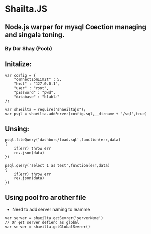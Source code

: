 # Shailta.JS
## Node.js warper for mysql Coection managing and singale toning.
### By Dor Shay (Poob)

## Initalize:
```
var config = {
    "connectionLimit" : 5,
    "host" : "127.0.0.1",
	"user" : "root",
	"password" : "pwd",
	"database" : "blabla"
};

var shaeilta = require("shaeiltajs");
var psql = shaeilta.addServer(config.sql,__dirname + '/sql',true)
```

## Unsing:
```
psql.fileQuery('dashbord/load.sql',function(err,data)
{
    if(err) throw err
    res.json(data)
})

psql.query('select 1 as test',function(err,data)
{
    if(err) throw err
    res.json(data)
})
```

## Using pool fro another file
* Need to add server naming to reamme
```
var server = shaeilta.getSevrer('serverName')
// Or get server defiend as global
var server = shaeilta.getGlobalSevrer()
```